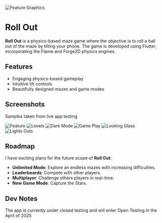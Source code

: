 ![Feature Graphics](graphics/0-feature-graphic.png)
# Roll Out

**Roll Out** is a physics-based maze game where the objective is to roll a ball out of the maze by tilting your phone. The game is developed using Flutter, incorporating the Flame and Forge2D physics engines.

## Features

- Engaging physics-based gameplay
- Intuitive tilt controls
- Beautifully designed mazes and game modes

## Screenshots

Samples taken from live app testing

![Feature](graphics/1-feature.png)
![Levels](graphics/2-levels.png)
![Dark Mode](graphics/3-dark-mode.png)
![Game Play](graphics/4-gameplay.png)
![Looking Glass](graphics/5-looking-glass.png)
![Lights Outs](graphics/6-lights-out.png)

## Roadmap

I have exciting plans for the future scope of **Roll Out**:

- **Unlimited Mode**: Explore an endless mazes with increasing difficulties.
- **Leaderboards**: Compete with other players.
- **Multiplayer**: Challenge others players in real-time.
- **New Game Mode**: Capture the Stars.

## Dev Notes

The app is currently under closed testing and will enter Open Testing in the April of 2025
